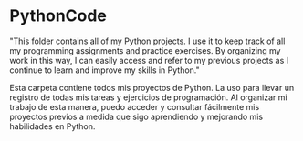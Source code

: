 # PythonCode

"This folder contains all of my Python projects. I use it to keep track of all my programming assignments and practice exercises. 
By organizing my work in this way, I can easily access and refer to my previous projects as I continue to learn and improve my skills in Python."

Esta carpeta contiene todos mis proyectos de Python. La uso para llevar un registro de todas mis tareas y ejercicios de programación. 
Al organizar mi trabajo de esta manera, puedo acceder y consultar fácilmente mis proyectos previos a medida que sigo aprendiendo y mejorando mis habilidades en Python.
